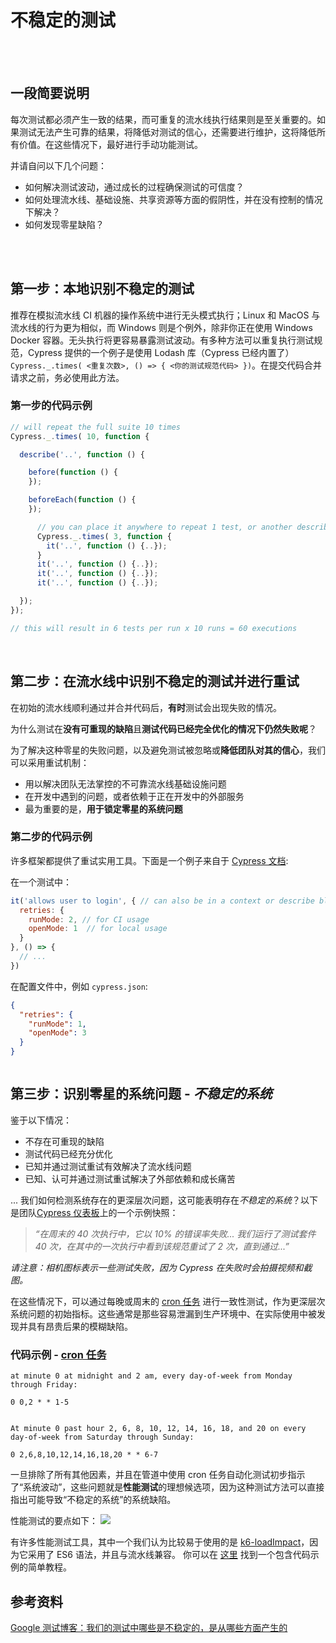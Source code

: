 # 不稳定的测试

<br/><br/>

## 一段简要说明

每次测试都必须产生一致的结果，而可重复的流水线执行结果则是至关重要的。如果测试无法产生可靠的结果，将降低对测试的信心，还需要进行维护，这将降低所有价值。在这些情况下，最好进行手动功能测试。

并请自问以下几个问题：

- 如何解决测试波动，通过成长的过程确保测试的可信度？
- 如何处理流水线、基础设施、共享资源等方面的假阴性，并在没有控制的情况下解决？
- 如何发现零星缺陷？

<br/><br/>

## 第一步：本地识别不稳定的测试

推荐在模拟流水线 CI 机器的操作系统中进行无头模式执行；Linux 和 MacOS 与流水线的行为更为相似，而 Windows 则是个例外，除非你正在使用 Windows Docker 容器。无头执行将更容易暴露测试波动。有多种方法可以重复执行测试规范，Cypress 提供的一个例子是使用 Lodash 库（Cypress 已经内置了）`Cypress._.times( <重复次数>, () => { <你的测试规范代码> })`。在提交代码合并请求之前，务必使用此方法。

### 第一步的代码示例

```JavaScript
// will repeat the full suite 10 times
Cypress._.times( 10, function {

  describe('..', function () {

    before(function () {
    });

    beforeEach(function () {
    });

      // you can place it anywhere to repeat 1 test, or another describe / context block
      Cypress._.times( 3, function {
        it('..', function () {..});
      }
      it('..', function () {..});
      it('..', function () {..});
      it('..', function () {..});

  });
});

// this will result in 6 tests per run x 10 runs = 60 executions

```

<br/>

## 第二步：在流水线中识别不稳定的测试并进行重试

在初始的流水线顺利通过并合并代码后，**有时**测试会出现失败的情况。

为什么测试在**没有可重现的缺陷**且**测试代码已经完全优化的情况下仍然失败呢**？

为了解决这种零星的失败问题，以及避免测试被忽略或**降低团队对其的信心**，我们可以采用重试机制：

- 用以解决团队无法掌控的不可靠流水线基础设施问题
- 在开发中遇到的问题，或者依赖于正在开发中的外部服务
- 最为重要的是，**用于锁定零星的系统问题**

### 第二步的代码示例

许多框架都提供了重试实用工具。下面是一个例子来自于 [Cypress 文档](https://docs.cypress.io/guides/references/migration-guide.html#Tests-retries):

在一个测试中：

```javascript
it('allows user to login', { // can also be in a context or describe block
  retries: {
    runMode: 2, // for CI usage
    openMode: 1  // for local usage
  }
}, () => {
  // ...
})
```

在配置文件中，例如 `cypress.json`:

```json
{
  "retries": {
    "runMode": 1,
    "openMode": 3
  }
}



```

## 第三步：识别零星的系统问题 - *不稳定的系统*

鉴于以下情况：

- 不存在可重现的缺陷
- 测试代码已经充分优化
- 已知并通过测试重试有效解决了流水线问题
- 已知、认可并通过测试重试解决了外部依赖和成长痛苦

... 我们如何检测系统存在的更深层次问题，这可能表明存在*不稳定的系统*？以下是团队[Cypress 仪表板](https://www.cypress.io/dashboard/)上的一个示例快照：

>*“在周末的 40 次执行中，它以 10% 的错误率失败... 我们运行了测试套件 40 次，在其中的一次执行中看到该规范重试了 2 次，直到通过...”*

*请注意：相机图标表示一些测试失败，因为 Cypress 在失败时会拍摄视频和截图。*

在这些情况下，可以通过每晚或周末的 [cron 任务](https://crontab.guru/#0_1-23_*_*_6-7) 进行一致性测试，作为更深层次系统问题的初始指标。这些通常是那些容易泄漏到生产环境中、在实际使用中被发现并具有昂贵后果的模糊缺陷。

### 代码示例 - [cron 任务](https://crontab.guru/#0_1-23_*_*_6-7)

```cron syntax
at minute 0 at midnight and 2 am, every day-of-week from Monday through Friday:

0 0,2 * * 1-5


At minute 0 past hour 2, 6, 8, 10, 12, 14, 16, 18, and 20 on every day-of-week from Saturday through Sunday:

0 2,6,8,10,12,14,16,18,20 * * 6-7
```

一旦排除了所有其他因素，并且在管道中使用 cron 任务自动化测试初步指示了“系统波动”，这些问题就是**性能测试**的理想候选项，因为这种测试方法可以直接指出可能导致“不稳定的系统”的系统缺陷。

性能测试的要点如下：
![ ](../../assets/images/performanceTesting.jpg)

有许多性能测试工具，其中一个我们认为比较易于使用的是 [k6-loadImpact](https://docs.k6.io/docs)，因为它采用了 ES6 语法，并且与流水线兼容。
你可以在 [这里](https://github.com/muratkeremozcan/k6-loadImpact) 找到一个包含代码示例的简单教程。

## 参考资料

[Google 测试博客：我们的测试中哪些是不稳定的，是从哪些方面产生的](https://testing.googleblog.com/2017/04/where-do-our-flaky-tests-come-from.html)
